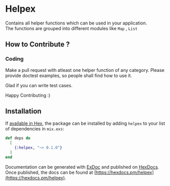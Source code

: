 # Helpex
Contains all helper functions which can be used in your application.     
The functions are grouped into different modules like `Map` , `List`


## How to Contribute ?

### Coding

Make a pull request with atleast one helper function of any category.
Please provide doctest examples, so people shall find how to use it.

Glad if you can write test cases.

Happy Contributing :)

## Installation

If [available in Hex](https://hex.pm/docs/publish), the package can be installed
by adding `helpex` to your list of dependencies in `mix.exs`:

```elixir
def deps do
  [
    {:helpex, "~> 0.1.0"}
  ]
end
```

Documentation can be generated with [ExDoc](https://github.com/elixir-lang/ex_doc)
and published on [HexDocs](https://hexdocs.pm). Once published, the docs can
be found at [https://hexdocs.pm/helpex](https://hexdocs.pm/helpex).


